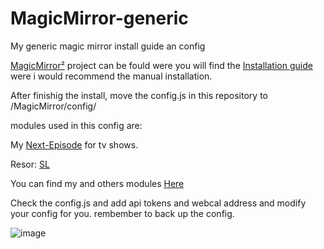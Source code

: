# MagicMirror-generic
My generic magic mirror install guide an config

[MagicMirror²](https://github.com/MagicMirrorOrg/MagicMirror) project can be fould were you will find the [Installation guide](https://docs.magicmirror.builders/getting-started/installation.html#manual-installation) were i would recommend the manual installation.


After finishig the install, move the config.js in this repository to /MagicMirror/config/

modules used in this config are:

My [Next-Episode](https://github.com/PierreGode/MMM-next-episode) for tv shows.

Resor: [SL](https://github.com/teppos/MMM-SL)

You can find my and others modules [Here](https://github.com/MagicMirrorOrg/MagicMirror/wiki/3rd-party-modules)


Check the config.js and add api tokens and webcal address and modify your config for you. rembember to back up the config.

![image](https://github.com/PierreGode/MagicMirror-generic/assets/8579922/9d4e54f5-922f-4fec-8ac2-be6fedccafb0)






